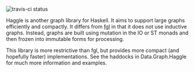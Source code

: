 ![travis-ci status](https://travis-ci.org/travitch/haggle.svg?branch=master)

Haggle is another graph library for Haskell.  It aims to
support large graphs efficiently and compactly.  It differs
from [fgl](http://hackage.haskell.org/package/fgl) in that
it does not use inductive graphs.  Instead, graphs are built
using mutation in the IO or ST monads and then frozen into
immutable forms for processing.

This library is more restrictive than fgl, but provides
more compact (and hopefully faster) implementations.  See
the haddocks in Data.Graph.Haggle for much more information
and examples.
